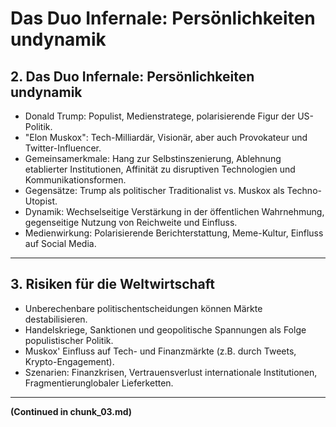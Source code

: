 # Das Duo Infernale: Persönlichkeiten undynamik

## 2. Das Duo Infernale: Persönlichkeiten undynamik
- Donald Trump: Populist, Medienstratege, polarisierende Figur der US-Politik.
- "Elon Muskox": Tech-Milliardär, Visionär, aber auch Provokateur und Twitter-Influencer.
- Gemeinsamerkmale: Hang zur Selbstinszenierung, Ablehnung etablierter Institutionen, Affinität zu disruptiven Technologien und Kommunikationsformen.
- Gegensätze: Trump als politischer Traditionalist vs. Muskox als Techno-Utopist.
- Dynamik: Wechselseitige Verstärkung in der öffentlichen Wahrnehmung, gegenseitige Nutzung von Reichweite und Einfluss.
- Medienwirkung: Polarisierende Berichterstattung, Meme-Kultur, Einfluss auf Social Media.

---

## 3. Risiken für die Weltwirtschaft
- Unberechenbare politischentscheidungen können Märkte destabilisieren.
- Handelskriege, Sanktionen und geopolitische Spannungen als Folge populistischer Politik.
- Muskox' Einfluss auf Tech- und Finanzmärkte (z.B. durch Tweets, Krypto-Engagement).
- Szenarien: Finanzkrisen, Vertrauensverlust internationale Institutionen, Fragmentierunglobaler Lieferketten.

---

**(Continued in chunk_03.md)**
